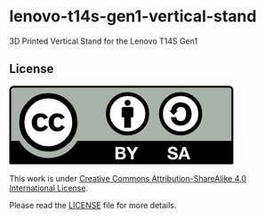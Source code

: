 # lenovo-t14s-gen1-vertical-stand
3D Printed Vertical Stand for the Lenovo T14S Gen1



## License

<img src="./img/by-sa.png">

This work is under [Creative Commons Attribution-ShareAlike 4.0 International License](http://creativecommons.org/licenses/by-sa/4.0/).

Please read the [LICENSE](LICENSE) file for more details.
